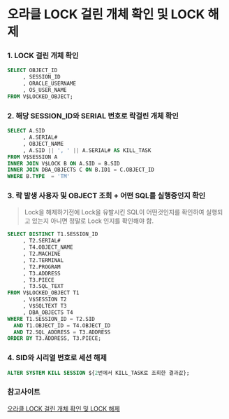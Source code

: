 # 오라클 LOCK 걸린 개체 확인 및 LOCK 해제

### 1. LOCK 걸린 개체 확인

```sql
SELECT OBJECT_ID
     , SESSION_ID
     , ORACLE_USERNAME
     , OS_USER_NAME
FROM V$LOCKED_OBJECT;
```

### 2. 해당 SESSION_ID와 SERIAL 번호로 락걸린 개체 확인

```sql
SELECT A.SID 
     , A.SERIAL#
     , OBJECT_NAME
     , A.SID || ', ' || A.SERIAL# AS KILL_TASK
FROM V$SESSION A
INNER JOIN V$LOCK B ON A.SID = B.SID
INNER JOIN DBA_OBJECTS C ON B.ID1 = C.OBJECT_ID
WHERE B.TYPE  = 'TM'
```

### 3. 락 발생 사용자 및 OBJECT 조회 + 어떤 SQL를 실행중인지 확인

> Lock을 해제하기전에 Lock을 유발시킨 SQL이 어떤것인지를 확인하여 실행되고 있는지 아니면 정말로 Lock 인지를 확인해야 함.
```sql
SELECT DISTINCT T1.SESSION_ID
     , T2.SERIAL#
     , T4.OBJECT_NAME
     , T2.MACHINE
     , T2.TERMINAL
     , T2.PROGRAM
     , T3.ADDRESS
     , T3.PIECE
     , T3.SQL_TEXT
FROM V$LOCKED_OBJECT T1
     , V$SESSION T2
     , V$SQLTEXT T3
     , DBA_OBJECTS T4
WHERE T1.SESSION_ID = T2.SID
  AND T1.OBJECT_ID = T4.OBJECT_ID
  AND T2.SQL_ADDRESS = T3.ADDRESS
ORDER BY T3.ADDRESS, T3.PIECE;
```

### 4. SID와 시리얼 번호로 세션 해제

```sql
ALTER SYSTEM KILL SESSION ${2번에서 KILL_TASK로 조회한 결과값};
```

### 참고사이트

[오라클 LOCK 걸린 개체 확인 및 LOCK 해제](https://hello-nanam.tistory.com/23)